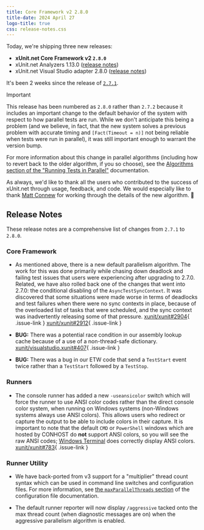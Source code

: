 ```yaml
---
title: Core Framework v2 2.8.0
title-date: 2024 April 27
logo-title: true
css: release-notes.css
---
```


Today, we're shipping three new releases:

* **xUnit.net Core Framework v2 `2.8.0`**
* xUnit.net Analyzers 1.13.0 ([release notes](/releases/analyzers/1.13.0))
* xUnit.net Visual Studio adapter 2.8.0 ([release notes](/releases/visualstudio/2.8.0))

It's been 2 weeks since the release of [`2.7.1`](2.7.1).

> [!IMPORTANT]
> This release has been numbered as `2.8.0` rather than `2.7.2` because it includes an important change to the default behavior of the system with respect to how parallel tests are run. While we don't anticipate this being a problem (and we believe, in fact, that the new system solves a previous problem with accurate timing and `[Fact(Timeout = n)]` not being reliable when tests were run in parallel), it was still important enough to warrant the version bump.
>
> For more information about this change in parallel algorithms (including how to revert back to the older algorithm, if you so choose), see the [Algorithms section of the "Running Tests in Parallel"](/docs/running-tests-in-parallel#algorithms) documentation.

As always, we'd like to thank all the users who contributed to the success of xUnit.net through usage, feedback, and code. We would especially like to thank [Matt Connew](https://github.com/mconnew) for working through the details of the new algorithm. 🎉

## Release Notes

These release notes are a comprehensive list of changes from `2.7.1` to `2.8.0`.

### Core Framework

* As mentioned above, there is a new default parallelism algorithm. The work for this was done primarily while chasing down deadlock and failing test issues that users were experiencing after upgrading to 2.7.0. Related, we have also rolled back one of the changes that went into 2.7.0: the conditional disabling of the `AsyncTestSyncContext`. It was discovered that some situations were made worse in terms of deadlocks and test failures when there were no sync contexts in place, because of the overloaded list of tasks that were scheduled, and the sync context was inadvertently releasing some of that pressure. [xunit/xunit#2904](https://github.com/xunit/xunit/issues/2904){ .issue-link } [xunit/xunit#2912](https://github.com/xunit/xunit/issues/2912){ .issue-link }

* **BUG:** There was a potential race condition in our assembly lookup cache because of a use of a non-thread-safe dictionary. [xunit/visualstudio.xunit#407](https://github.com/xunit/visualstudio.xunit/pull/407){ .issue-link }

* **BUG:** There was a bug in our ETW code that send a `TestStart` event twice rather than a `TestStart` followed by a `TestStop`.

### Runners

* The console runner has added a new `-useansicolor` switch which will force the runner to use ANSI color codes rather than the direct console color system, when running on Windows systems (non-Windows systems always use ANSI colors). This allows users who redirect or capture the output to be able to include colors in their capture. It is important to note that the default `CMD` or `PowerShell` windows which are hosted by CONHOST do **not** support ANSI colors, so you will see the raw ANSI codes; [Windows Terminal](https://learn.microsoft.com/windows/terminal/install) does correctly display ANSI colors. [xunit/xunit#783](https://github.com/xunit/xunit/issues/783){ .issue-link }

### Runner Utility

* We have back-ported from v3 support for a "multiplier" thread count syntax which can be used in command line switches and configuration files. For more information, see [the `maxParallelThreads` section](/docs/config-xunit-runner-json#maxParallelThreads) of the configuration file documentation.

* The default runner reporter will now display `/aggressive` tacked onto the max thread count (when diagnostic messages are on) when the aggressive parallelism algorithm is enabled.
